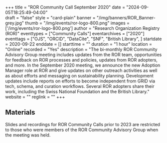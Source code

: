 +++
title = "ROR Community Call September 2020" 
date = "2024-09-05T18:25:49-04:00"  
draft = "false" 
style = "card-plain" 
banner = "/img/banners/ROR_Banner-grey.jpg" 
thumb = "/img/events/ror-logo-800.png" 
images = ['/img/events/ror-logo-800.png']
author = "Research Organization Registry (ROR)" 
eventtypes = ["Community Calls"]
eventarchives = ["2020"]
eventtags = ["OJS", "ORCID", "DataCite", "SNF", "British Library", ]
startdate = 2020-09-22
enddate = []
starttime = ""
duration = "1 hour"
location = "Online"
recorded = "Yes"
description = "The bi-monthly ROR Community Advisory Group meeting includes updates from the ROR team, opportunities for feedback on ROR processes and policies, updates from ROR adopters, and more. In the September 2020 meeting, we announce the new Adoption Manager role at ROR and give updates on other outreach activities as well as about efforts and messaging on sustainability planning. Development updates include reports on efforts to become independent from GRID via tech, schema, and curation workflows. Several ROR adopters share their work, including the Swiss National Foundation and the British Library."
website = ""
reglink = ""
+++

## Materials 

Slides and recordings for ROR Community Calls prior to 2023 are restricted to those who were members of the ROR Community Advisory Group when the meeting was held. 